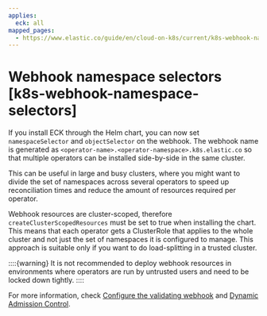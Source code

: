```yaml
---
applies:
  eck: all
mapped_pages:
  - https://www.elastic.co/guide/en/cloud-on-k8s/current/k8s-webhook-namespace-selectors.html
---
```


# Webhook namespace selectors [k8s-webhook-namespace-selectors]

If you install ECK through the Helm chart, you can now set `namespaceSelector` and `objectSelector` on the webhook. The webhook name is generated as `<operator-name>.<operator-namespace>.k8s.elastic.co` so that multiple operators can be installed side-by-side in the same cluster.

This can be useful in large and busy clusters, where you might want to divide the set of namespaces across several operators to speed up reconciliation times and reduce the amount of resources required per operator.

Webhook resources are cluster-scoped, therefore `createClusterScopedResources` must be set to true when installing the chart. This means that each operator gets a ClusterRole that applies to the whole cluster and not just the set of namespaces it is configured to manage. This approach is suitable only if you want to do load-splitting in a trusted cluster.

::::{warning} 
It is not recommended to deploy webhook resources in environments where operators are run by untrusted users and need to be locked down tightly.
::::


For more information, check [Configure the validating webhook](configure-validating-webhook.md) and [Dynamic Admission Control](https://kubernetes.io/docs/reference/access-authn-authz/extensible-admission-controllers/).

